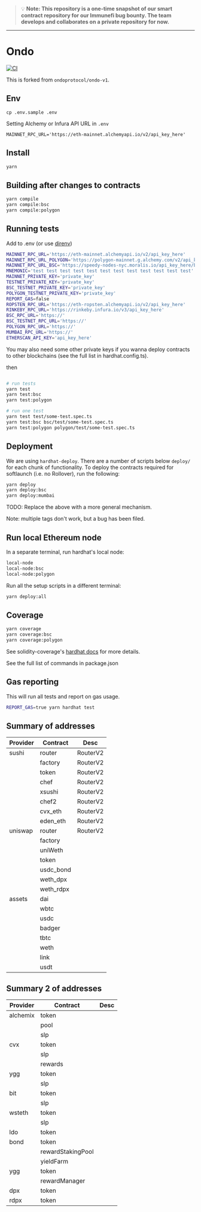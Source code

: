> 💡 **Note: This repository is a one-time snapshot of our smart contract repository for our Immunefi bug bounty. The team develops and collaborates on a private repository for now.**

---

# Ondo

[![CI](https://github.com/ondoprotocol/ondo-protocol/actions/workflows/nodejs.yml/badge.svg)](https://github.com/ondoprotocol/ondo-protocol/actions/workflows/nodejs.yml)

This is forked from `ondoprotocol/ondo-v1`.

## Env
```
cp .env.sample .env
```
Setting Alchemy or Infura API URL in `.env`
```
MAINNET_RPC_URL='https://eth-mainnet.alchemyapi.io/v2/api_key_here'
```

## Install

```sh
yarn
```

## Building after changes to contracts

```sh
yarn compile
yarn compile:bsc
yarn compile:polygon
```

## Running tests

Add to .env (or use [direnv](https://direnv.net))

```sh
MAINNET_RPC_URL='https://eth-mainnet.alchemyapi.io/v2/api_key_here'
MAINNET_RPC_URL_POLYGON='https://polygon-mainnet.g.alchemy.com/v2/api_key_here'
MAINNET_RPC_URL_BSC='https://speedy-nodes-nyc.moralis.io/api_key_here/bsc/mainnet/archive'
MNEMONIC='test test test test test test test test test test test test'
MAINNET_PRIVATE_KEY='private_key'
TESTNET_PRIVATE_KEY='private_key'
BSC_TESTNET_PRIVATE_KEY='private_key'
POLYGON_TESTNET_PRIVATE_KEY='private_key'
REPORT_GAS=false
ROPSTEN_RPC_URL='https://eth-ropsten.alchemyapi.io/v2/api_key_here'
RINKEBY_RPC_URL='https://rinkeby.infura.io/v3/api_key_here'
BSC_RPC_URL='https://'
BSC_TESTNET_RPC_URL='https://'
POLYGON_RPC_URL='https://'
MUMBAI_RPC_URL='https://'
ETHERSCAN_API_KEY='api_key_here'
```

You may also need some other private keys if you wanna deploy contracts to other blockchains (see the full list in hardhat.config.ts).

then

```sh

# run tests
yarn test
yarn test:bsc
yarn test:polygon

# run one test
yarn test test/some-test.spec.ts
yarn test:bsc bsc/test/some-test.spec.ts
yarn test:polygon polygon/test/some-test.spec.ts
```

## Deployment

We are using `hardhat-deploy`. There are a number of scripts below `deploy/` for each chunk of functionality. To deploy the contracts required for softlaunch (i.e. no Rollover), run the following:

```sh
yarn deploy
yarn deploy:bsc
yarn deploy:mumbai
```

TODO: Replace the above with a more general mechanism.

Note: multiple tags don't work, but a bug has been filed.

## Run local Ethereum node

In a separate terminal, run hardhat's local node:

```sh
local-node
local-node:bsc
local-node:polygon
```

Run all the setup scripts in a different terminal:

```sh
yarn deploy:all
```

## Coverage

```sh
yarn coverage
yarn coverage:bsc
yarn coverage:polygon
```

See solidity-coverage's [hardhat docs](https://github.com/sc-forks/solidity-coverage/blob/master/HARDHAT_README.md) for more details.

See the full list of commands in package.json

## Gas reporting

This will run all tests and report on gas usage.

```sh
REPORT_GAS=true yarn hardhat test
```

## Summary of addresses
| Provider  |  Contract | Desc |
| --------  | -------- |  ---- |
| sushi     |  router  | RouterV2 |
|           |  factory | RouterV2 |
|           |  token   | RouterV2 |
|           |  chef    | RouterV2 |
|           |  xsushi  | RouterV2 |
|           | chef2    | RouterV2 |
|           | cvx_eth  | RouterV2 |
|           | eden_eth | RouterV2|
| uniswap   | router   | RouterV2 |
|           | factory  |       | 
|           | uniWeth   |       | 
|           | token   |       | 
|           | usdc_bond   |       | 
|           | weth_dpx   |       | 
|           | weth_rdpx   |       | 
| assets    | dai        |       | 
|           | wbtc   |       | 
|           | usdc   |       | 
|           | badger   |       | 
|           | tbtc   |       | 
|           | weth   |       | 
|           | link   |       | 
|           | usdt   |       | 

## Summary 2 of addresses
| Provider  |  Contract | Desc |
| --------  | -------- |  ---- |
| alchemix  | token   |       | 
|           | pool   |       | 
|           | slp   |       | 
| cvx       | token   |       | 
|           | slp   |       | 
|           | rewards   |       | 
| ygg       | token   |       | 
|           | slp   |       | 
| bit       | token   |       | 
|           | slp   |       | 
| wsteth    | token   |       | 
|           | slp   |       | 
| ldo       | token   |       | 
| bond      | token   |       | 
|           | rewardStakingPool   |       | 
|           | yieldFarm   |       | 
| ygg       | token   |       | 
|           | rewardManager   |       | 
| dpx       | token   |       | 
| rdpx      | token   |       | 
